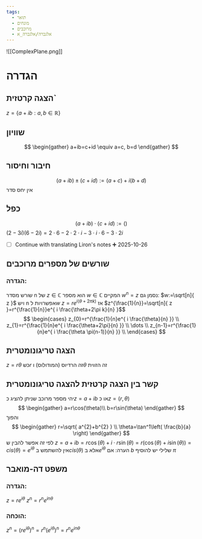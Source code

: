 ```yaml
---
tags:
  - תואר
  - מונחים
  - מרוכבים
  - אלגברה/אלגברה_א
---
```

![[ComplexPlane.png]]
# הגדרה
## הצגה קרטזית`
$z=\left\{ a+ib:a,b\in \mathbb{R} \right\}$
## שוויון
$$
\begin{gather}
a+ib=c+id \equiv a=c, b=d
\end{gather}
$$
## חיבור וחיסור
$$(a+ib)\pm(c+id):=(a+c)+i(b+d)$$
אין יחס סדר
## כפל
$$\left( a+ib \right) \cdot \left( c+id \right) :=()$$
$(2-3i)(6-2i)=2\cdot 6-2 \cdot 2 \cdot i -3  \cdot i \cdot 6 -3\cdot 2i$

- [ ] Continue with translating Liron's notes ➕ 2025-10-26
## שורשים של מספרים מרוכבים
### הגדרה:
שורש מסדר n של $z\in \mathbb{C}$ הוא מספר $w\in \mathbb{C}$ המקיים $w^n=z$
נסמן גם: $w:=\sqrt[n]{ z }$
ויש n אפשרויות ל$w$
$z=re^{ i(\theta+2\pi k) }$ אז $z^{\frac{1}{n}}=\sqrt[n]{ z }=r^{\frac{1}{n}}e^{ i \frac{\theta+2\pi k}{n} }$$
$$
\begin{cases}
z_{0}=r^{\frac{1}{n}e^{ i \frac{\theta}{n} }} \\
z_{1}=r^{\frac{1}{n}e^{ i \frac{\theta+2\pi}{n} }} \\
\dots \\
z_{n-1}=r^{\frac{1}{n}e^{ i \frac{\theta \pi(n-1)}{n} }} \\
\end{cases}
$$
## הצגה טריגונומטרית

$z=r\theta$ כש$r$ זה הרדיוס (המודולוס) ו$\theta$ זה הזווית
## קשר בין הצגה קרטזית להצגה טריגונומטרית
יהי מספר מרוכב שניתן להציג כ$z=a+ib$ או כ$z=(r,\theta)$
$$
\begin{gather}
a=r\cos(\theta)\\
b=r\sin(\theta)
\end{gather}
$$
והפוך
$$
\begin{gather}
r=\sqrt{ a^{2}+b^{2} } \\
\theta=\tan^1\left( \frac{b}{a} \right)
\end{gather}
$$
לפי זה אפשר להבין ש
$z=a+ib=r\cos \left( \theta \right)+i\cdot r\sin \left( \theta \right)=r\left( \cos \left( \theta \right)+i\sin \left( \theta \right) \right)=cis(\theta)=e^{i\theta}$
אין להשתמש ב$cis\left( \theta \right)$ אלא ב$e^{i\theta}$
הערה: אם $b$ שלילי יש להוסיף $\pi$


## משפט דה-מואבר
### הגדרה:
$z=re^{i\theta}$
$z^n=r^ne^{i n \theta}$
### הוכחה:

$z^n=(re^{i\theta})^n=r^n(e^{i\theta})^n=r^n
e^{i n \theta}$